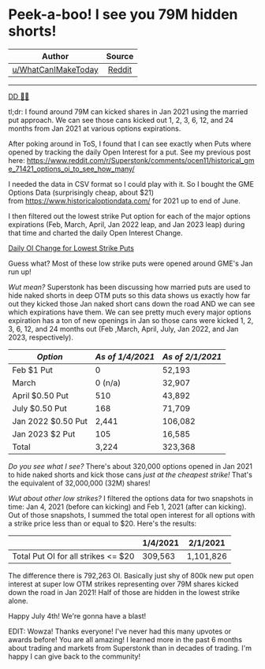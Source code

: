 Peek-a-boo! I see you 79M hidden shorts!
========================================

| Author       | Source       | 
| :-------------: |:-------------:|
|  [u/WhatCanIMakeToday](https://www.reddit.com/user/WhatCanIMakeToday/) | [Reddit](https://www.reddit.com/r/Superstonk/comments/odsded/peekaboo_i_see_you_79m_hidden_shorts/) | 

---

[DD 👨‍🔬](https://www.reddit.com/r/Superstonk/search?q=flair_name%3A%22DD%20%F0%9F%91%A8%E2%80%8D%F0%9F%94%AC%22&restrict_sr=1)

tl;dr: I found around 79M can kicked shares in Jan 2021 using the married put approach. We can see those cans kicked out 1, 2, 3, 6, 12, and 24 months from Jan 2021 at various options expirations.

After poking around in ToS, I found that I can see exactly when Puts where opened by tracking the daily Open Interest for a put. See my previous post here: <https://www.reddit.com/r/Superstonk/comments/ocen11/historical_gme_71421_options_oi_to_see_how_many/>

I needed the data in CSV format so I could play with it. So I bought the GME Options Data (surprisingly cheap, about $21) from <https://www.historicaloptiondata.com/> for 2021 up to end of June.

I then filtered out the lowest strike Put option for each of the major options expirations (Feb, March, April, Jan 2022 leap, and Jan 2023 leap) during that time and charted the daily Open Interest Change.

[Daily OI Change for Lowest Strike Puts](https://preview.redd.it/mfk5o6z1r8971.png?width=1097&format=png&auto=webp&s=26b7024d5072bbb0683b9d9c1a3d34e596ddfa4e)

Guess what? Most of these low strike puts were opened around GME's Jan run up!

*Wut mean?* Superstonk has been discussing how married puts are used to hide naked shorts in deep OTM puts so this data shows us exactly how far out they kicked those Jan naked short cans down the road AND we can see which expirations have them. We can see pretty much every major options expiration has a ton of new openings in Jan so those cans were kicked 1, 2, 3, 6, 12, and 24 months out (Feb ,March, April, July, Jan 2022, and Jan 2023, respectively).

| *Option* | *As of 1/4/2021* | *As of 2/1/2021* |
| --- | --- | --- |
| Feb $1 Put | 0 | 52,193 |
| March | 0 (n/a) | 32,907 |
| April $0.50 Put | 510 | 43,892 |
| July $0.50 Put | 168 | 71,709 |
| Jan 2022 $0.50 Put | 2,441 | 106,082 |
| Jan 2023 $2 Put | 105 | 16,585 |
| Total | 3,224 | 323,368 |

*Do you see what I see?* There's about 320,000 options opened in Jan 2021 to hide naked shorts and kick those cans *just at the cheapest strike!* That's the equivalent of 32,000,000 (32M) shares!

*Wut about other low strikes?* I filtered the options data for two snapshots in time: Jan 4, 2021 (before can kicking) and Feb 1, 2021 (after can kicking). Out of those snapshots, I summed the total open interest for all options with a strike price less than or equal to $20. Here's the results:

|  | 1/4/2021 | 2/1/2021 |
| --- | --- | --- |
| Total Put OI for all strikes <= $20 | 309,563 | 1,101,826 |

The difference there is 792,263 OI. Basically just shy of 800k new put open interest at super low OTM strikes representing over 79M shares kicked down the road in Jan 2021! Half of those are hidden in the lowest strike alone.

Happy July 4th! We're gonna have a blast!

EDIT: Wowza! Thanks everyone! I've never had this many upvotes or awards before! You are all amazing! I learned more in the past 6 months about trading and markets from Superstonk than in decades of trading. I'm happy I can give back to the community!

